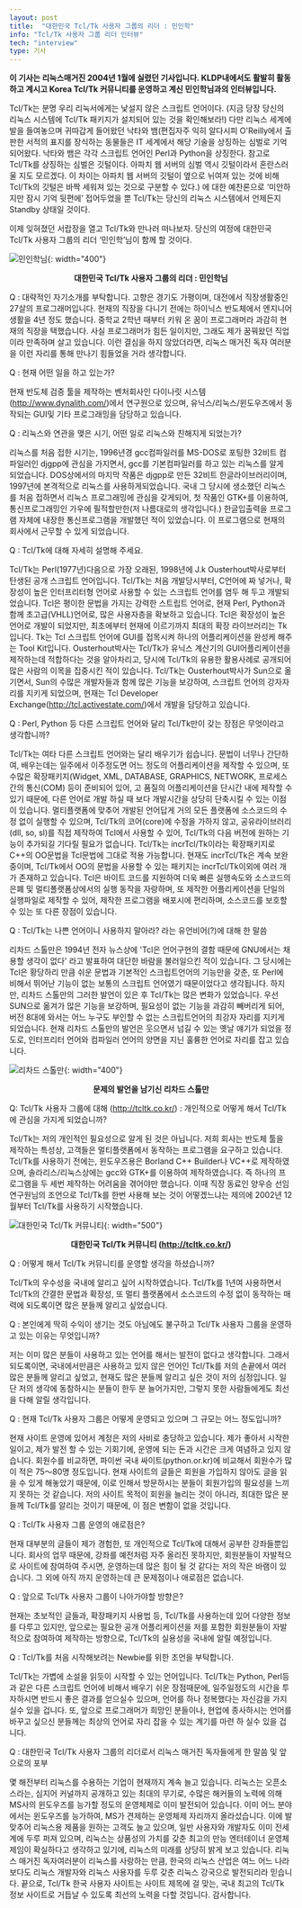 ```yaml
---
layout: post
title:  "대한민국 Tcl/Tk 사용자 그룹의 리더 : 민인학"
info: "Tcl/Tk 사용자 그룹 리더 인터뷰"
tech: "interview"
type: 기사
---
```


**이 기사는 리눅스매거진 2004년 1월에 실렸던 기사입니다. KLDP내에서도 활발히 활동하고 계시고 Korea Tcl/Tk 커뮤니티를 운영하고 계신 민인학님과의 인터뷰입니다.**

Tcl/Tk는 분명 우리 리눅서에게는 낯설지 않은 스크립트 언어이다. (지금 당장 당신의 리눅스 시스템에 Tcl/Tk 패키지가 설치되어 있는 것을 확인해보라!) 다만 리눅스 세계에 발을 들여놓으며 귀따갑게 들어왔던 낙타와 뱀(편집자주  익히 알다시피 O'Reilly에서 출판한 서적의 표지를 장식하는 동물들은 IT 세계에서 해당 기술을 상징하는 심벌로 기억되어왔다. 낙타와 뱀은 각각 스크립트 언어인 Perl과 Python을 상징한다. 참고로 Tcl/Tk를 상징하는 심벌은 깃털이다. 아파치 웹 서버의 심벌 역시 깃털이라서 혼란스러울 지도 모르겠다. 이 차이는 아파치 웹 서버의 깃털이 옆으로 뉘여져 있는 것에 비해 Tcl/Tk의 깃털은 바짝 세워져 있는 것으로 구분할 수 있다.)
에 대한 예찬론으로 ‘미안하지만 잠시 기억 뒷편에’ 접어두었을 뿐 Tcl/Tk는 당신의 리눅스 시스템에서 언제든지 Standby 상태일 것이다.

이제 잊혀졌던 서랍장을 열고 Tcl/Tk와 만나러 떠나보자. 당신의 여정에 대한민국 Tcl/Tk 사용자 그룹의 리더 ‘민인학’님이 함께 할 것이다.

![민인학님](/assets/img/interview_tcltkgrouleader/DSCN0623.JPG){: width="400"}

**<center>대한민국 Tcl/Tk 사용자 그룹의 리더 : 민인학님</center>**

Q : 대략적인 자기소개를 부탁합니다.
 고향은 경기도 가평이며, 대전에서 직장생활중인 27살의 프로그래머입니다. 현재의 직장을 다니기 전에는 하이닉스 반도체에서 엔지니어 생활을 4년 정도 했습니다. 중학교 2학년 때부터 키워 온 꿈이 프로그래머라 과감히 현재의 직장을 택했습니다. 사실 프로그래머가 힘든 일이지만, 그래도 제가 꿈꿔왔던 직업이라 만족하며 살고 있습니다. 이런 결심을 하지 않았더라면, 리눅스 매거진 독자 여러분을 이런 자리를 통해 만나기 힘들었을 거라 생각합니다.

Q : 현재 어떤 일을 하고 있는가?

현재 반도체 검증 툴을 제작하는 벤처회사인 다이나릿 시스템(<http://www.dynalith.com/>)에서 연구원으로 있으며, 유닉스/리눅스/윈도우즈에서 동작되는 GUI및 기타 프로그래밍을 담당하고 있습니다. 

Q : 리눅스와 연관을 맺은 시기, 어떤 일로 리눅스와 친해지게 되었는가?

리눅스를 처음 접한 시기는, 1996년경 gcc컴파일러를 MS-DOS로 포팅한 32비트 컴파일러인 djgpp에 관심을 가지면서, gcc를 기본컴파일러를 하고 있는 리눅스를 알게 되었습니다. DOS상에서의 마지막 작품은 djgpp로 만든 32비트 한글라이브러리이며, 1997년에 본격적으로 리눅스를 사용하게되었습니다. 국내 그 당시에 생소했던 리눅스를 처음 접하면서 리눅스 프로그래밍에 관심을 갖게되어, 첫 작품인 GTK+를 이용하여, 통신프로그래밍인 가우에 필적할만한(저 나름대로의 생각입니다.) 한글입출력을 프로그램 자체에 내장한 통신프로그램을 개발했던 적이 있었습니다. 이 프로그램으로 현재의 회사에서 근무할 수 있게 되었습니다. 

Q : Tcl/Tk에 대해 자세히 설명해 주세요.

Tcl/Tk는 Perl(1977년)다음으로 가장 오래된, 1998년에  J.k Ousterhout박사로부터 탄생된 공개 스크립트 언어입니다. Tcl/Tk는 처음 개발당시부터, C언어에 짜 넣거나, 확장성이 높은 인터프리터형 언어로 사용할 수 있는 스크립트 언어를 염두 해 두고 개발되었습니다. Tcl은 평이한 문법을 가지는 강력한 스트립트 언어로, 현재 Perl, Python과 함께 초고급(VHLL)언어로, 많은 사용자층을 확보하고 있습니다. Tcl은 확장성이 높은 언어로 개발이 되었지만, 최초에부터 현재에 이르기까지 최대의 확장 라이브러리는 Tk입니다. Tk는 Tcl 스크립트 언어에 GUI를 접목시켜 하나의 어플리케이션을 완성케 해주는 Tool Kit입니다. Ousterhout박사는 Tcl/Tk가 유닉스 계산기의 GUI어플리케이션을 제작하는데 적합하다는 것을 알아차리고, 당시에 Tcl/Tk의 유용한 활용사례로 공개되어 많은 사람의 이목을 집중시킨 적이 있습니다. Tcl/Tk는 Ousterhout박사가 Sun으로 옮기면서, Sun의 수많은 개발자들과 함께 많은 기능을 보강하여, 스크립트 언어의 강자자리를 지키게 되었으며, 현재는 Tcl Developer Exchange(<http://tcl.activestate.com/>)에서 개발을 담당하고 있습니다. 

Q : Perl, Python 등 다른 스크립트 언어와 달리 Tcl/Tk만이 갖는 장점은 무엇이라고 생각합니까?

Tcl/Tk는 여타 다른 스크립트 언어와는 달리 배우기가 쉽습니다. 문법이 너무나 간단하여, 배우는데는 일주에서 이주정도면 어느 정도의 어플리케이션을 제작할 수 있으며, 또 수많은 확장패키지(Widget, XML, DATABASE, GRAPHICS, NETWORK, 프로세스간의 통신(COM) 등이 준비되어 있어, 고 품질의 어플리케이션을 단시간 내에 제작할 수 있기 때문에, 다른 언어로 개발 하실 때 보다 개발시간을 상당히 단축시킬 수 있는 이점이 있습니다. 멀티플랫폼에 맞추어 개발된 언어답게 거의 모든 플랫폼에 소스코드의 수정 없이 실행할 수 있으며, Tcl/Tk의 코어(core)에 수정을 가하지 않고, 공유라이브러리(dll, so, sl)를 직접 제작하여 Tcl에서 사용할 수 있어, Tcl/Tk의 다음 버전에 원하는 기능이 추가되길 기다릴 필요가 없습니다. Tcl/Tk는 incrTcl/Tk이라는 확장패키지로 C++의 OO문법을 Tcl문법에 그대로 적용 가능합니다. 현재도 incrTcl/Tk은 계속 보완중이며, Tcl/Tk에서 OO의 문법을 사용할 수 있는 패키지는 incrTcl/Tk이외에 여러 개가 존재하고 있습니다. Tcl은 바이트 코드를 지원하여 더욱 빠른 실행속도와 소스코드의 은폐 및 멀티폴랫폼상에서의 실행 동작을 자랑하며, 또 제작한 어플리케이션을 단일의 실행파일로 제작할 수 있어, 제작한 프로그램을 배포시에 편리하며, 소스코드를 보호할 수 있는 또 다른 장점이 있습니다.

Q : Tcl/Tk는 나쁜 언어이니 사용하지 말아라? 라는 유언비어(?)에 대해 한 말씀

리차드 스톨만은 1994년 전자 뉴스상에 'Tcl은 언어구현의 결함 때문에 GNU에서는 채용할 생각이 없다' 라고 발표하여 대단한 바람을 불러일으킨 적이 있습니다. 그 당시에는 Tcl은 황당하리 만큼 쉬운 문법과 기본적인 스크립트언어의 기능만을 갖춘, 또 Perl에 비해서 뛰어난 기능이 없는 보통의 스크립트 언어였기 때문이었다고 생각됩니다. 하지만, 리차드 스톨만의 그러한 발언이 있은 후 Tcl/Tk는 많은 변화가 있었습니다. 우선 SUN으로 옮겨가 많은 기능을 보강하며, 필요성이 없는 기능을 과감히 빼버리게 되어, 버전 8대에 와서는 어느 누구도 부인할 수 없는 스크립트언어의 최강자 자리를 지키게 되었습니다. 현재 리차드 스톨만의 발언은 웃으면서 넘길 수 있는 옛날 얘기가 되었을 정도로, 인터프리터 언어와 컴파일러 언어의 양면을 지닌 훌륭한 언어로 자리를 잡고 있습니다.

![리차드 스톨만](/assets/img/interview_tcltkgrouleader/stm.jpg){: width="400"}

**<center>문제의 발언을 남기신 리차드 스톨만</center>**

Q: Tcl/Tk 사용자 그룹에 대해 (<http://tcltk.co.kr/>) : 개인적으로 어떻게 해서 Tcl/Tk에 관심을 가지게 되었습니까?

Tcl/Tk는 저의 개인적인 필요성으로 알게 된 것은 아닙니다. 저희 회사는 반도체 툴을 제작하는 특성상, 고객들은 멀티플랫폼에서 동작하는 프로그램을 요구하고 있습니다. Tcl/Tk를 사용하기 전에는, 윈도우즈용은 Borland C++ Builder나 VC++로 제작하였으며, 솔라리스/리눅스상에는 gcc와 GTK+를 이용하여 제작하였습니다. 즉 하나의 프로그램을 두 세번 제작하는 어려움을 겪어야만 했습니다. 이때 직장 동료인 양우승 선임 연구원님의 조언으로 Tcl/Tk를 한번 사용해 보는 것이 어떻겠느냐는 제의에 2002년 12월부터 Tcl/Tk를 사용하기 시작했습니다.

![대한민국 Tcl/Tk 커뮤니티](/assets/img/interview_tcltkgrouleader/image.jpg){: width="500"}

**<center>대한민국 Tcl/Tk 커뮤니티 (<http://tcltk.co.kr/>)</center>**

Q : 어떻게 해서 Tcl/Tk 커뮤니티를 운영할 생각을 하셨습니까?

Tcl/Tk의 우수성을 국내에 알리고 싶어 시작하였습니다. Tcl/Tk를 1년여 사용하면서 Tcl/Tk의 간결한 문법과 확장성, 또 멀티 플랫폼에서 소스코드의 수정 없이 동작하는 매력에 되도록이면 많은 분들께 알리고 싶었습니다.

Q : 본인에게 딱히 수익이 생기는 것도 아님에도 불구하고 Tcl/Tk 사용자 그룹을 운영하고 있는 이유는 무엇입니까?

저는 이미 많은 분들이 사용하고 있는 언어를 해서는 발전이 없다고 생각합니다. 그래서 되도록이면, 국내에서만큼은 사용하고 있지 않은 언어인 Tcl/Tk를 저의 손끝에서 여러 많은 분들께 알리고 싶었고, 현재도 많은 분들께 알리고 싶은 것이 저의 심정입니다. 일단 저의 생각에 동참하시는 분들이 한두 분 늘어가지만, 그렇지 못한 사람들에게도 최선을 다해 알릴 생각입니다.

Q : 현재 Tcl/Tk 사용자 그룹은 어떻게 운영되고 있으며 그 규모는 어느 정도입니까?

현재 사이트 운영에 있어서 계정은 저의 사비로 충당하고 있습니다. 제가 좋아서 시작한일이고, 제가 발전 할 수 있는 기회기에, 운영에 되는 돈과 시간은 크게 여념하고 있지 않습니다. 회원수를 비교하면, 파이썬 국내 싸이트(python.or.kr)에 비교해서 회원수가 많이 적은 75～80명 정도입니다. 현재 사이트의 글들은 회원을 가입하지 않아도 글을 읽을 수 있게 해놓았기 때문에, 이로 인해서 방문하시는 분들이 회원가입의 필요성을 느끼지 못하는 것 같습니다. 저의 사이트 목적이 회원을 늘리는 것이 아니라, 최대한 많은 분들께 Tcl/Tk를 알리는 것이기 때문에, 이 점은 변함이 없을 것입니다.

Q : Tcl/Tk 사용자 그룹 운영의 애로점은?

현재 대부분의 글들이 제가 경험한, 또 개인적으로 Tcl/Tk에 대해서 공부한 강좌들뿐입니다. 회사의 업무 때문에, 강좌를 예전처럼 자주 올리진 못하지만, 회원분들이 자발적으로 사이트에 참여하여 주시면, 운영하는데 많은 힘이 될 것 같다는 저의 작은 바램이 있습니다. 그 외에 아직 까지 운영하는데 큰 문제점이나 애로점은 없습니다. 

Q : 앞으로 Tcl/Tk 사용자 그룹이 나아가야할 방향은?

현재는 초보적인 글들과, 확장패키지 사용법 등, Tcl/Tk를 사용하는데 있어 다양한 정보를 다루고 있지만, 앞으로는 필요한 공개 어플리케이션을 저를 포함한 회원분들이 자발적으로 참여하여 제작하는 방향으로, Tcl/Tk의 실용성을 국내에 알릴 예정입니다.

Q : Tcl/Tk를 처음 시작해보려는 Newbie를 위한 조언을 부탁합니다.

Tcl/Tk는 가볍에 소설을 읽듯이 시작할 수 있는 언어입니다. Tcl/Tk는 Python, Perl등과 같은 다른 스크립트 언어에 비해서 배우기 쉬운 장점때문에,  일주일정도의 시간을 투자하시면 반드시 좋은 결과를 얻으실수 있으며, 언어를 하나 정복했다는 자신감을 가지실수 있을 겁니다. 또, 앞으로 프로그래머가 희망인 분들이나, 현업에 종사하시는 언어를 바꾸고 싶으신 분들께는 최상의 언어로 자리 잡을 수 있는 계기를 마련 하 실수 있을 겁니다.

Q : 대한민국 Tcl/Tk 사용자 그룹의 리더로서 리눅스 매거진 독자들에게 한 말씀 및 앞으로의 포부

몇 해전부터 리눅스를 수용하는 기업이 현재까지 계속 늘고 있습니다. 리눅스는 오픈소스라는, 심지어 커널까지 공개하고 있는 최대의 무기로, 수많은 해커들의 노력에 의해 MS사의 윈도우즈를 능가할 정도의 운영체제로 이미 발전되어 있습니다. 이미 어느 분야에서는 윈도우즈를 능가하여, MS가 견제하는 운영체제 자리까지 올라섰습니다. 이에 발맞추어 리눅스용 제품을 원하는 고객도 늘고 있으며, 일반 사용자와 개발자도 이미 전세계에 두루 퍼져 있으며, 리눅스는 상품성의 가치를 갖춘 최고의 만능 엔터테이너 운영체제임이 확실하다고 생각하고 있기에, 리눅스의 미래를 상당히 밝게 보고 있습니다. 리눅스 매거진 독자여러분이 리눅스를 사랑하는 만큼, 한국의 리눅스 산업은 여느 어느 나라보다도 리눅스 개발자와 리눅스 사용자를 두루 갖춘 리눅스 강국으로 발전되리라 믿습니다. 끝으로, Tcl/Tk 한국 사용자 사이트는 사이트 제목에 걸 맞는, 국내 최고의 Tcl/Tk 정보 사이트로 거듭날 수 있도록 최선의 노력을 다할 것입니다. 감사합니다.
